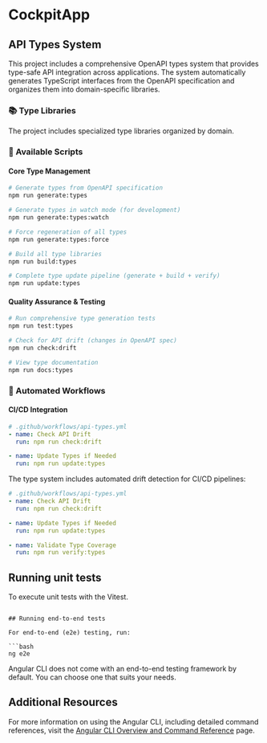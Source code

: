 # CockpitApp

## API Types System

This project includes a comprehensive OpenAPI types system that provides type-safe API integration across applications. The system automatically generates TypeScript interfaces from the OpenAPI specification and organizes them into domain-specific libraries.

### 📚 Type Libraries

The project includes specialized type libraries organized by domain.

### 🔧 Available Scripts

#### Core Type Management

```bash
# Generate types from OpenAPI specification
npm run generate:types

# Generate types in watch mode (for development)
npm run generate:types:watch

# Force regeneration of all types
npm run generate:types:force

# Build all type libraries
npm run build:types

# Complete type update pipeline (generate + build + verify)
npm run update:types
```

#### Quality Assurance & Testing

```bash
# Run comprehensive type generation tests
npm run test:types

# Check for API drift (changes in OpenAPI spec)
npm run check:drift

# View type documentation
npm run docs:types
```

### 🔄 Automated Workflows

#### CI/CD Integration

```yaml
# .github/workflows/api-types.yml
- name: Check API Drift
  run: npm run check:drift

- name: Update Types if Needed
  run: npm run update:types
```

The type system includes automated drift detection for CI/CD pipelines:

```yaml
# .github/workflows/api-types.yml
- name: Check API Drift
  run: npm run check:drift

- name: Update Types if Needed
  run: npm run update:types

- name: Validate Type Coverage
  run: npm run verify:types
```

## Running unit tests

To execute unit tests with the Vitest.

````

## Running end-to-end tests

For end-to-end (e2e) testing, run:

```bash
ng e2e
````

Angular CLI does not come with an end-to-end testing framework by default. You can choose one that suits your needs.

## Additional Resources

For more information on using the Angular CLI, including detailed command references, visit the [Angular CLI Overview and Command Reference](https://angular.dev/tools/cli) page.
